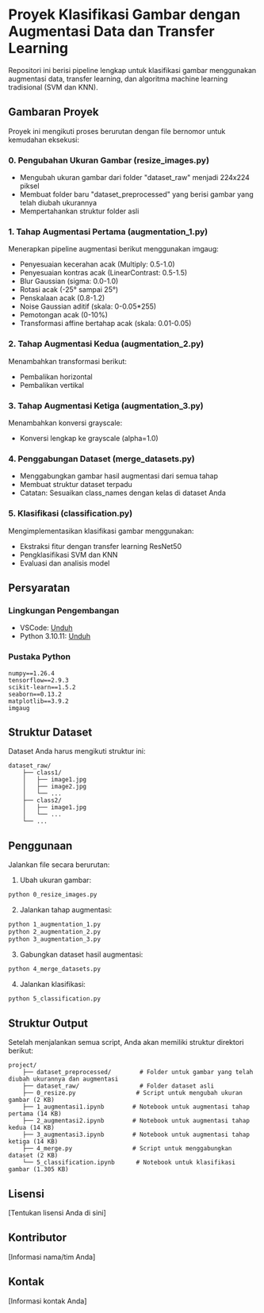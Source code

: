 # Proyek Klasifikasi Gambar dengan Augmentasi Data dan Transfer Learning

Repositori ini berisi pipeline lengkap untuk klasifikasi gambar menggunakan augmentasi data, transfer learning, dan algoritma machine learning tradisional (SVM dan KNN).

## Gambaran Proyek

Proyek ini mengikuti proses berurutan dengan file bernomor untuk kemudahan eksekusi:

### 0. Pengubahan Ukuran Gambar (resize_images.py)
- Mengubah ukuran gambar dari folder "dataset_raw" menjadi 224x224 piksel
- Membuat folder baru "dataset_preprocessed" yang berisi gambar yang telah diubah ukurannya
- Mempertahankan struktur folder asli

### 1. Tahap Augmentasi Pertama (augmentation_1.py)
Menerapkan pipeline augmentasi berikut menggunakan imgaug:
- Penyesuaian kecerahan acak (Multiply: 0.5-1.0)
- Penyesuaian kontras acak (LinearContrast: 0.5-1.5)
- Blur Gaussian (sigma: 0.0-1.0)
- Rotasi acak (-25° sampai 25°)
- Penskalaan acak (0.8-1.2)
- Noise Gaussian aditif (skala: 0-0.05*255)
- Pemotongan acak (0-10%)
- Transformasi affine bertahap acak (skala: 0.01-0.05)

### 2. Tahap Augmentasi Kedua (augmentation_2.py)
Menambahkan transformasi berikut:
- Pembalikan horizontal
- Pembalikan vertikal

### 3. Tahap Augmentasi Ketiga (augmentation_3.py)
Menambahkan konversi grayscale:
- Konversi lengkap ke grayscale (alpha=1.0)

### 4. Penggabungan Dataset (merge_datasets.py)
- Menggabungkan gambar hasil augmentasi dari semua tahap
- Membuat struktur dataset terpadu
- Catatan: Sesuaikan class_names dengan kelas di dataset Anda

### 5. Klasifikasi (classification.py)
Mengimplementasikan klasifikasi gambar menggunakan:
- Ekstraksi fitur dengan transfer learning ResNet50
- Pengklasifikasi SVM dan KNN
- Evaluasi dan analisis model

## Persyaratan

### Lingkungan Pengembangan
- VSCode: [Unduh](https://code.visualstudio.com/download)
- Python 3.10.11: [Unduh](https://www.python.org/downloads/release/python-31011/)

### Pustaka Python
```
numpy==1.26.4
tensorflow==2.9.3
scikit-learn==1.5.2
seaborn==0.13.2
matplotlib==3.9.2
imgaug
```

## Struktur Dataset
Dataset Anda harus mengikuti struktur ini:
```
dataset_raw/
    ├── class1/
    │   ├── image1.jpg
    │   ├── image2.jpg
    │   └── ...
    ├── class2/
    │   ├── image1.jpg
    │   └── ...
    └── ...
```

## Penggunaan

Jalankan file secara berurutan:

1. Ubah ukuran gambar:
```bash
python 0_resize_images.py
```

2. Jalankan tahap augmentasi:
```bash
python 1_augmentation_1.py
python 2_augmentation_2.py
python 3_augmentation_3.py
```

3. Gabungkan dataset hasil augmentasi:
```bash
python 4_merge_datasets.py
```

4. Jalankan klasifikasi:
```bash
python 5_classification.py
```

## Struktur Output

Setelah menjalankan semua script, Anda akan memiliki struktur direktori berikut:
```
project/
    ├── dataset_preprocessed/        # Folder untuk gambar yang telah diubah ukurannya dan augmentasi
    ├── dataset_raw/                 # Folder dataset asli
    ├── 0_resize.py                 # Script untuk mengubah ukuran gambar (2 KB)
    ├── 1_augmentasi1.ipynb        # Notebook untuk augmentasi tahap pertama (14 KB)
    ├── 2_augmentasi2.ipynb        # Notebook untuk augmentasi tahap kedua (14 KB)
    ├── 3_augmentasi3.ipynb        # Notebook untuk augmentasi tahap ketiga (14 KB)
    ├── 4_merge.py                 # Script untuk menggabungkan dataset (2 KB)
    └── 5_classification.ipynb      # Notebook untuk klasifikasi gambar (1.305 KB)
```

## Lisensi

[Tentukan lisensi Anda di sini]

## Kontributor

[Informasi nama/tim Anda]

## Kontak

[Informasi kontak Anda]
